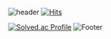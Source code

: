 


![header](https://capsule-render.vercel.app/api?type=waving&color=A3DCBE&height=200&section=header)
[![Hits](https://hits.seeyoufarm.com/api/count/incr/badge.svg?url=https%3A%2F%2Fgithub.com%2FCryingpepe%2F&count_bg=%23000000&title_bg=%23F4FF58&icon=awesomelists.svg&icon_color=%23FFFFFF&title=hits&edge_flat=false)](https://hits.seeyoufarm.com)


[![Solved.ac Profile](http://mazassumnida.wtf/api/v2/generate_badge?boj=cryingpepe)](https://solved.ac/cryingpepe/)
![Footer](https://capsule-render.vercel.app/api?type=waving&color=A3DCBE&height=200&section=footer)


